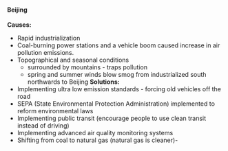 #### Beijing
**Causes:**
- Rapid industrialization 
- Coal-burning power stations and a vehicle boom caused increase in air pollution emissions.
- Topographical and seasonal conditions 
	- surrounded by mountains - traps pollution
	- spring and summer winds blow smog from industrialized south northwards to Beijing
**Solutions:**
- Implementing ultra low emission standards - forcing old vehicles off the road
- SEPA (State Environmental Protection Administration) implemented to reform environmental laws
- Implementing public transit (encourage people to use clean transit instead of driving)
- Implementing advanced air quality monitoring systems
- Shifting from coal to natural gas (natural gas is cleaner)- 